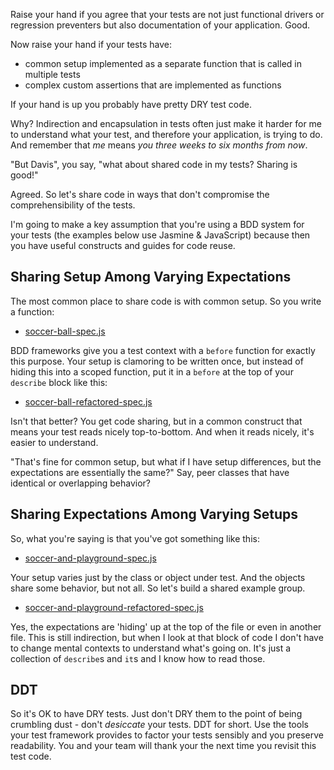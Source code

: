 Raise your hand if you agree that your tests are not just functional drivers or regression preventers but also documentation of your application. Good.

Now raise your hand if your tests have:

  * common setup implemented as a separate function that is called in multiple tests
  * complex custom assertions that are implemented as functions

If your hand is up you probably have pretty DRY test code.

Why? Indirection and encapsulation in tests often just make it harder for me to understand what your test, and therefore your application, is trying to do.  And remember that _me_ means _you three weeks to six months from now_.

"But Davis", you say, "what about shared code in my tests? Sharing is good!"

Agreed. So let's share code in ways that don't compromise the comprehensibility of the tests.

I'm going to make a key assumption that you're using a BDD system for your tests (the examples below use Jasmine & JavaScript) because then you have useful constructs and guides for code reuse.

## Sharing Setup Among Varying Expectations

The most common place to share code is with common setup.  So you write a function:

  * [soccer-ball-spec.js](http://github.com/infews/ddt-blog-examples/blob/master/spec/soccer-ball-spec.js)

BDD frameworks give you a test context with a `before` function for exactly this purpose. Your setup is clamoring to be written once, but instead of hiding this into a scoped function, put it in a `before` at the top of your `describe` block like this:

  * [soccer-ball-refactored-spec.js](http://github.com/infews/ddt-blog-examples/blob/master/spec/soccer-ball-refactored-spec.js)

Isn't that better?  You get code sharing, but in a common construct that means your test reads nicely top-to-bottom. And when it reads nicely, it's easier to understand.

"That's fine for common setup, but what if I have setup differences, but the expectations are essentially the same?"  Say, peer classes that have identical or overlapping behavior?

## Sharing Expectations Among Varying Setups

So, what you're saying is that you've got something like this:

  * [soccer-and-playground-spec.js](http://github.com/infews/ddt-blog-examples/blob/master/spec/soccer-and-playground-spec.js)

Your setup varies just by the class or object under test. And the objects share some behavior, but not all. So let's build a shared example group.

  * [soccer-and-playground-refactored-spec.js](http://github.com/infews/ddt-blog-examples/blob/master/spec/soccer-and-playground-refactored-spec.js)

Yes, the expectations are 'hiding' up at the top of the file or even in another file. This is still indirection, but when I look at that block of code I don't have to change mental contexts to understand what's going on. It's just a collection of `describe`s and `it`s and I know how to read those.

## DDT

So it's OK to have DRY tests. Just don't DRY them to the point of being crumbling dust - don't _desiccate_ your tests. DDT for short. Use the tools your test framework provides to factor your tests sensibly and you preserve readability. You and your team will thank your the next time you revisit this test code.
